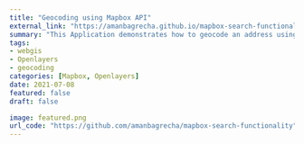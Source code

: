 ```yaml
---
title: "Geocoding using Mapbox API"
external_link: "https://amanbagrecha.github.io/mapbox-search-functionality/"
summary: "This Application demonstrates how to geocode an address using mapbox api implemented in openlayers v6. Additionally, on-click of search, the map gets zoomed to the location of Interest."
tags:
- webgis
- Openlayers
- geocoding
categories: [Mapbox, Openlayers]
date: 2021-07-08
featured: false
draft: false

image: featured.png
url_code: "https://github.com/amanbagrecha/mapbox-search-functionality"
---
```

